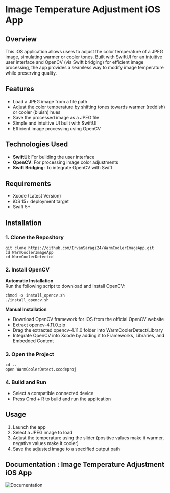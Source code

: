 # Image Temperature Adjustment iOS App

## Overview
This iOS application allows users to adjust the color temperature of a JPEG image, simulating warmer or cooler tones. Built with SwiftUI for an intuitive user interface and OpenCV (via Swift bridging) for efficient image processing, the app provides a seamless way to modify image temperature while preserving quality.

## Features
- Load a JPEG image from a file path
- Adjust the color temperature by shifting tones towards warmer (reddish) or cooler (bluish) hues
- Save the processed image as a JPEG file
- Simple and intuitive UI built with SwiftUI
- Efficient image processing using OpenCV

## Technologies Used
- **SwiftUI**: For building the user interface
- **OpenCV**: For processing image color adjustments
- **Swift Bridging**: To integrate OpenCV with Swift

## Requirements
- Xcode (Latest Version)
- iOS 15+ deployment target
- Swift 5+

## Installation

### 1. Clone the Repository
```
git clone https://github.com/IrvanSaragi24/WarmCoolerImageApp.git
cd WarmCoolerImageApp
cd WarmCoolerDetectcd 
```

### 2. Install OpenCV

**Automatic Installation**  
Run the following script to download and install OpenCV:
```
chmod +x install_opencv.sh
./install_opencv.sh
```

**Manual Installation**
- Download OpenCV framework for iOS from the official OpenCV website
- Extract opencv-4.11.0.zip
- Drag the extracted opencv-4.11.0 folder into WarmCoolerDetect/Library
- Integrate OpenCV into Xcode by adding it to Frameworks, Libraries, and Embedded Content

### 3. Open the Project
```
cd ..
open WarmCoolerDetect.xcodeproj
```

### 4. Build and Run
- Select a compatible connected device
- Press Cmd + R to build and run the application

## Usage
1. Launch the app
2. Select a JPEG image to load
3. Adjust the temperature using the slider (positive values make it warmer, negative values make it cooler)
4. Save the adjusted image to a specified output path

## Documentation : Image Temperature Adjustment iOS App
![Documentation](https://github.com/user-attachments/assets/6915cdda-bb60-4de1-9936-d8759dee7b41)
